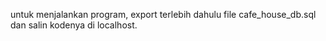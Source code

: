 untuk menjalankan program, export terlebih dahulu file cafe_house_db.sql dan salin kodenya di localhost.
